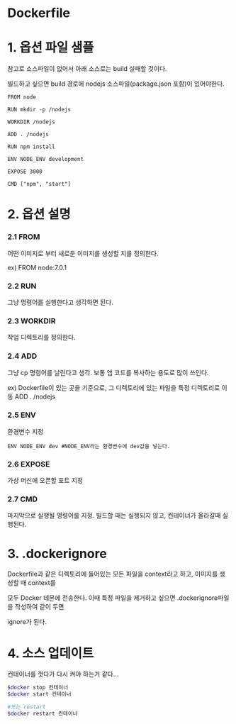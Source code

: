 ﻿# Dockerfile


# 1. 옵션 파일 샘플

참고로 소스파일이 없어서 아래 소스로는 build 실패할 것이다.

빌드하고 싶으면 build 경로에 nodejs 소스파일(package.json 포함)이 있어야한다.

```
FROM node

RUN mkdir -p /nodejs

WORKDIR /nodejs

ADD . /nodejs

RUN npm install

ENV NODE_ENV development

EXPOSE 3000

CMD ["npm", "start"]
```

# 2. 옵션 설명

### 2.1 FROM
어떤 이미지로 부터 새로운 이미지를 생성할 지를 정의한다.

ex) FROM node:7.0.1

### 2.2 RUN
그냥 명령어를 실행한다고 생각하면 된다.

### 2.3 WORKDIR
작업 디렉토리를 정의한다. 

### 2.4 ADD
그냥 cp 명령어를 날린다고 생각. 보통 앱 코드를 복사하는 용도로 많이 쓰인다.

ex) Dockerfile이 있는 곳을 기준으로, 그 디렉토리에 있는 파일을 특정 디렉토리로 이동
ADD . /nodejs

### 2.5 ENV
환경변수 지정
```
ENV NODE_ENV dev #NODE_ENV라는 환경변수에 dev값을 넣는다.
```

### 2.6 EXPOSE
가상 머신에 오픈할 포트 지정

### 2.7 CMD
마지막으로 실행될 명령어를 지정. 빌드할 때는 실행되지 않고, 컨테이너가 올라갈때 실행된다.

# 3. .dockerignore
Dockerfile과 같은 디렉토리에 들어있는 모든 파일을 context라고 하고, 이미지를 생성할 때 context를

모두 Docker 데몬에 전송한다. 이때 특정 파일을 제거하고 싶으면 .dockerignore파일을 작성하여 같이 두면

ignore가 된다.

# 4. 소스 업데이트

컨테이너를 껏다가 다시 켜야 하는거 같다...

```sh
$docker stop 컨테이너
$docker start 컨테이너

#또는 restart
$docker restart 컨테이너
```